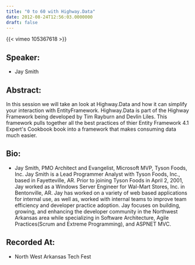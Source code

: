 ```yaml
---
title: "0 to 60 with Highway.Data"
date: 2012-08-24T12:56:03.0000000
draft: false
---
```


{{< vimeo 105367618 >}}

## Speaker:

 - Jay Smith

## Abstract:

In this session we will take an look at Highway.Data and how it can simplify your interaction with EntityFramework. Highway.Data is part of the Highway Framework being developed by Tim Rayburn and Devlin Liles. This framework pulls together all the best practices of thier Entity Framework 4.1 Expert's Cookbook book into a framework that makes consuming data much easier.

## Bio:

 - Jay Smith, PMO Architect and Evangelist, Microsoft MVP, Tyson Foods, Inc.
Jay Smith is a Lead Programmer Analyst with Tyson Foods, Inc., based in Fayetteville, AR. Prior to joining Tyson Foods in April 2, 2001, Jay worked as a Windows Server Engineer for Wal-Mart Stores, Inc. in Bentonville, AR. Jay has worked on a variety of web based applications for internal use, as well as, worked with internal teams to improve team efficiency and developer practice adoption. Jay focuses on building, growing, and enhancing the developer community in the Northwest Arkansas area while specializing in Software Architecture, Agile Practices(Scrum and Extreme Programming), and ASPNET MVC.

## Recorded At:

 - North West Arkansas Tech Fest

